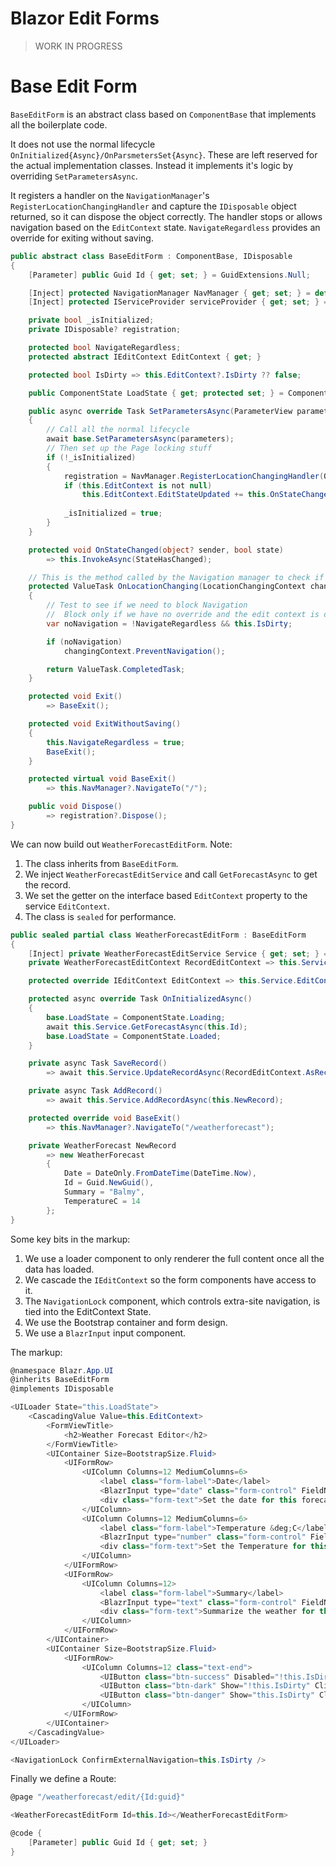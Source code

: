 # Blazor Edit Forms

> WORK IN PROGRESS

# Base Edit Form

`BaseEditForm` is an abstract class based on `ComponentBase` that implements all the boilerplate code.

It does not use the normal lifecycle `OnInitialized{Async}/OnParsmetersSet{Async}`.  These are left reserved for the actual implementation classes.  Instead it implements it's logic by overriding `SetParametersAsync`.

It registers a handler on the `NavigationManager`'s `RegisterLocationChangingHandler` and capture the `IDisposable` object returned, so it can dispose the object correctly.  The handler stops or allows navigation based on the `EditContext` state. `NavigateRegardless` provides an override for exiting without saving.  

```csharp
public abstract class BaseEditForm : ComponentBase, IDisposable
{
    [Parameter] public Guid Id { get; set; } = GuidExtensions.Null;

    [Inject] protected NavigationManager NavManager { get; set; } = default!;
    [Inject] protected IServiceProvider serviceProvider { get; set; } = default!;

    private bool _isInitialized;
    private IDisposable? registration;

    protected bool NavigateRegardless;
    protected abstract IEditContext EditContext { get; }

    protected bool IsDirty => this.EditContext?.IsDirty ?? false;

    public ComponentState LoadState { get; protected set; } = ComponentState.New;

    public async override Task SetParametersAsync(ParameterView parameters)
    {
        // Call all the normal lifecycle
        await base.SetParametersAsync(parameters);
        // Then set up the Page locking stuff
        if (!_isInitialized)
        {
            registration = NavManager.RegisterLocationChangingHandler(OnLocationChanging);
            if (this.EditContext is not null)
                this.EditContext.EditStateUpdated += this.OnStateChanged;
            
            _isInitialized = true;
        }
    }

    protected void OnStateChanged(object? sender, bool state)
        => this.InvokeAsync(StateHasChanged);

    // This is the method called by the Navigation manager to check if navigation is allowed
    protected ValueTask OnLocationChanging(LocationChangingContext changingContext)
    {
        // Test to see if we need to block Navigation
        //  Block only if we have no override and the edit context is dirty
        var noNavigation = !NavigateRegardless && this.IsDirty;

        if (noNavigation)
            changingContext.PreventNavigation();

        return ValueTask.CompletedTask;
    }

    protected void Exit()
        => BaseExit();

    protected void ExitWithoutSaving()
    {
        this.NavigateRegardless = true;
        BaseExit();
    }

    protected virtual void BaseExit()
        => this.NavManager?.NavigateTo("/");

    public void Dispose()
        => registration?.Dispose();
}
```

We can now build out `WeatherForecastEditForm`.  Note:

1. The class inherits from `BaseEditForm`.
2. We inject `WeatherForecastEditService` and call `GetForecastAsync` to get the record.
3. We set the getter on the interface based `EditContext` property to the service `EditContext`.
4. The class is `sealed` for performance. 

```csharp
public sealed partial class WeatherForecastEditForm : BaseEditForm
{
    [Inject] private WeatherForecastEditService Service { get; set; } = default!;
    private WeatherForecastEditContext RecordEditContext => this.Service.EditContext;

    protected override IEditContext EditContext => this.Service.EditContext;

    protected async override Task OnInitializedAsync()
    {
        base.LoadState = ComponentState.Loading;
        await this.Service.GetForecastAsync(this.Id);
        base.LoadState = ComponentState.Loaded;
    }

    private async Task SaveRecord()
        => await this.Service.UpdateRecordAsync(RecordEditContext.AsRecord());

    private async Task AddRecord()
        => await this.Service.AddRecordAsync(this.NewRecord);

    protected override void BaseExit()
        => this.NavManager?.NavigateTo("/weatherforecast");

    private WeatherForecast NewRecord
        => new WeatherForecast
        {
            Date = DateOnly.FromDateTime(DateTime.Now),
            Id = Guid.NewGuid(),
            Summary = "Balmy",
            TemperatureC = 14
        };
}
```

Some key bits in the markup:

1. We use a loader component to only renderer the full content once all the data has loaded.
2. We cascade the `IEditContext` so the form components have access to it.
3. The `NavigationLock` component, which controls extra-site navigation, is tied into the EditContext State.
4. We use the Bootstrap container and form design.
5. We use a `BlazrInput` input component. 

The markup:

```csharp
@namespace Blazr.App.UI
@inherits BaseEditForm
@implements IDisposable

<UILoader State="this.LoadState">
    <CascadingValue Value=this.EditContext>
        <FormViewTitle>
            <h2>Weather Forecast Editor</h2>
        </FormViewTitle>
        <UIContainer Size=BootstrapSize.Fluid>
            <UIFormRow>
                <UIColumn Columns=12 MediumColumns=6>
                    <label class="form-label">Date</label>
                    <BlazrInput type="date" class="form-control" FieldName="@WeatherForecastConstants.Date" FieldObjectUid="this.RecordEditContext.InstanceId" @bind-Value=this.RecordEditContext.Date />
                    <div class="form-text">Set the date for this forecast.</div>
                </UIColumn>
                <UIColumn Columns=12 MediumColumns=6>
                    <label class="form-label">Temperature &deg;C</label>
                    <BlazrInput type="number" class="form-control" FieldName="@WeatherForecastConstants.TemperatureC" FieldObjectUid="this.RecordEditContext.InstanceId" @bind-Value=this.RecordEditContext.TemperatureC />
                    <div class="form-text">Set the Temperature for this forecast.</div>
                </UIColumn>
            </UIFormRow>
            <UIFormRow>
                <UIColumn Columns=12>
                    <label class="form-label">Summary</label>
                    <BlazrInput type="text" class="form-control" FieldName="@WeatherForecastConstants.Summary" FieldObjectUid="this.RecordEditContext.InstanceId" @bind-Value=this.RecordEditContext.Summary />
                    <div class="form-text">Summarize the weather for this forecast.</div>
                </UIColumn>
            </UIFormRow>
        </UIContainer>
        <UIContainer Size=BootstrapSize.Fluid>
            <UIFormRow>
                <UIColumn Columns=12 class="text-end">
                    <UIButton class="btn-success" Disabled="!this.IsDirty" ClickEvent="this.SaveRecord">Save</UIButton>
                    <UIButton class="btn-dark" Show="!this.IsDirty" ClickEvent="this.Exit">Exit</UIButton>
                    <UIButton class="btn-danger" Show="this.IsDirty" ClickEvent="this.ExitWithoutSaving">Exit Without Saving</UIButton>
                </UIColumn>
            </UIFormRow>
        </UIContainer>
    </CascadingValue>
</UILoader>

<NavigationLock ConfirmExternalNavigation=this.IsDirty />

```


Finally we define a Route:

```csharp
@page "/weatherforecast/edit/{Id:guid}"

<WeatherForecastEditForm Id=this.Id></WeatherForecastEditForm>

@code {
    [Parameter] public Guid Id { get; set; }
}
```